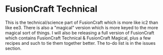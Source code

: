 FusionCraft Technical
===========
This is the technical/science part of FusionCraft which is more like ic2 than like ee3. There is also a "magical" version which is more keyed to the more magical sort of things. I will also be releasing a full version of FusionCraft which contains FusionCraft Technical & FusionCraft Magical, plus a few recipes and such to tie them together better. The to-do list is in the issues section.

